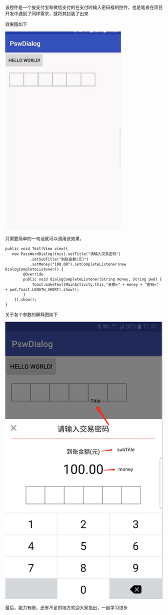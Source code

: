 
该控件是一个放支付宝和微信支付的在支付时输入密码框的控件，也是笔者在项目开发中遇到了同样需求，就将其封装了出来

效果图如下

![image](https://github.com/Fizzzzer/Android_Fizzer_PasswordDialogView/blob/master/screenShot/test.gif)

只需要简单的一句话就可以调用该效果，

	public void Test(View view){
       new PassWordDialog(this).setTitle("请输入交易密码")
               .setSubTitle("到账金额(元)")
               .setMoney("100.00").setCompleteListener(new DialogCompleteListener() {
            @Override
            public void dialogCompleteListener(String money, String pwd) {
                Toast.makeText(MainActivity.this,"金额=" + money + "密码=" + pwd,Toast.LENGTH_SHORT).show();
            }
        }).show();
    }
    

关于各个参数的解释图如下

![参数解释图](https://github.com/Fizzzzer/Android_Fizzer_PasswordDialogView/blob/master/screenShot/screenshot.png)


最后，能力有限，还有不足的地方欢迎大家指出，一起学习进步
